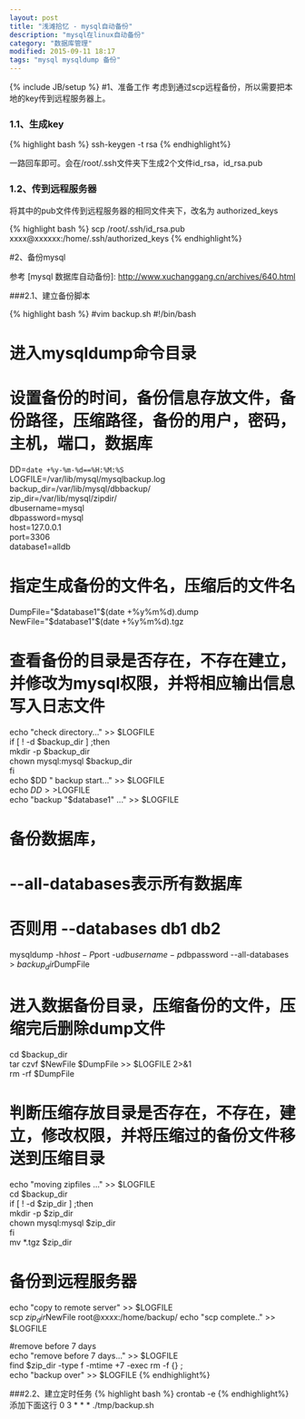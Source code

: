 ```yaml
---
layout: post
title: "浅滩拾忆 - mysql自动备份"
description: "mysql在linux自动备份"
category: "数据库管理"
modified: 2015-09-11 18:17
tags: "mysql mysqldump 备份"
---
```

{% include JB/setup %}
#1、准备工作
 考虑到通过scp远程备份，所以需要把本地的key传到远程服务器上。
### 1.1、生成key

{% highlight bash %} 
	ssh-keygen -t rsa
{% endhighlight%}

一路回车即可。会在/root/.ssh文件夹下生成2个文件id_rsa，id_rsa.pub


### 1.2、传到远程服务器
将其中的pub文件传到远程服务器的相同文件夹下，改名为
authorized_keys

{% highlight bash %} 
scp /root/.ssh/id_rsa.pub xxxx@xxxxxx:/home/.ssh/authorized_keys
{% endhighlight%} 

#2、备份mysql
	
参考 [mysql 数据库自动备份]: <http://www.xuchanggang.cn/archives/640.html>

###2.1、建立备份脚本

{% highlight bash %} 
#vim backup.sh
#!/bin/bash  
  
# 进入mysqldump命令目录  
  
# 设置备份的时间，备份信息存放文件，备份路径，压缩路径，备份的用户，密码，主机，端口，数据库  
DD=`date +%y-%m-%d==%H:%M:%S`  
LOGFILE=/var/lib/mysql/mysqlbackup.log  
backup_dir=/var/lib/mysql/dbbackup/  
zip_dir=/var/lib/mysql/zipdir/  
dbusername=mysql  
dbpassword=mysql   
host=127.0.0.1  
port=3306   
database1=alldb  
  
# 指定生成备份的文件名，压缩后的文件名  
DumpFile="$database1"$(date +%y%m%d).dump  
NewFile="$database1"$(date +%y%m%d).tgz  
  
# 查看备份的目录是否存在，不存在建立，并修改为mysql权限，并将相应输出信息写入日志文件  
echo "check directory..." >> $LOGFILE  
if [ ! -d $backup_dir ] ;then  
  mkdir -p $backup_dir  
  chown mysql:mysql $backup_dir  
fi  
echo $DD " backup start..." >> $LOGFILE  
echo $DD >>$LOGFILE  
echo "backup "$database1" ..." >> $LOGFILE  
  
# 备份数据库，
# --all-databases表示所有数据库 
# 否则用 --databases db1 db2
mysqldump -h$host -P$port -u$dbusername -p$dbpassword --all-databases > $backup_dir$DumpFile  
 
  
# 进入数据备份目录，压缩备份的文件，压缩完后删除dump文件  
cd $backup_dir  
tar czvf $NewFile $DumpFile >> $LOGFILE 2>&1  
rm -rf $DumpFile  
  
# 判断压缩存放目录是否存在，不存在，建立，修改权限，并将压缩过的备份文件移送到压缩目录  
echo "moving zipfiles ..." >> $LOGFILE  
cd $backup_dir  
if [ ! -d $zip_dir ] ;then  
  mkdir -p $zip_dir  
  chown mysql:mysql $zip_dir  
fi  
 mv *.tgz  $zip_dir  
  
# 备份到远程服务器 
echo "copy to remote server" >> $LOGFILE  
scp $zip_dir$NewFile root@xxxx:/home/backup/
echo "scp complete.." >> $LOGFILE  

#remove before 7 days  
echo "remove before 7 days..." >> $LOGFILE  
find $zip_dir -type f -mtime +7 -exec rm -f {} \;  
echo "backup over" >> $LOGFILE 
{% endhighlight%} 

###2.2、建立定时任务
{% highlight bash %} 
crontab -e
{% endhighlight%} 
添加下面这行
0 3 * * * ./tmp/backup.sh
